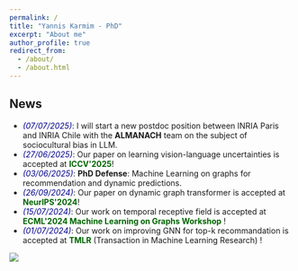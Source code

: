 ```yaml
---
permalink: /
title: "Yannis Karmim - PhD"
excerpt: "About me"
author_profile: true
redirect_from: 
  - /about/
  - /about.html
---
```


## News 
* *<span style="color:darkblue">(07/07/2025)</span>*: I will start a new postdoc position between INRIA Paris and INRIA Chile with the **ALMANACH** team on the subject of sociocultural bias in LLM.   
* *<span style="color:darkblue">(27/06/2025)</span>*: Our paper on learning vision-language uncertainties is accepted at <span style="color:darkgreen">**ICCV'2025**</span>!
* *<span style="color:darkblue">(03/06/2025)</span>*: **PhD Defense**: Machine Learning on graphs for recommendation and dynamic predictions.
* *<span style="color:darkblue">(26/09/2024)</span>*: Our paper on dynamic graph transformer is accepted at <span style="color:darkgreen">**NeurIPS'2024**</span>!
* *<span style="color:darkblue">(15/07/2024)</span>*: Our work on temporal receptive field is accepted at <span style="color:darkgreen">**ECML'2024 Machine Learning on Graphs Workshop**</span> ! 
* *<span style="color:darkblue">(01/07/2024)</span>*: Our work on improving GNN for top-k recommandation is accepted at <span style="color:darkgreen">**TMLR**</span> (Transaction in Machine Learning Research) !


 




![](/images/accueil.png)